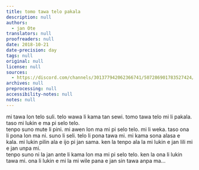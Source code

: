 ```yaml
---
title: tomo tawa telo pakala
description: null
authors:
  - jan Ote
translators: null
proofreaders: null
date: 2018-10-21
date-precision: day
tags: null
original: null
license: null
sources:
  - https://discord.com/channels/301377942062366741/507286901783527424/507289965550501888
archives: null
preprocessing: null
accessibility-notes: null
notes: null
---
```


mi tawa lon telo suli. telo wawa li kama tan sewi. tomo tawa telo mi li pakala. taso mi lukin e ma pi selo telo.  \
tenpo suno mute li pini. mi awen lon ma mi pi selo telo. mi li weka. taso ona li pona lon ma ni. suno li seli. telo li pona tawa mi. mi kama sona alasa e kala. mi lukin pilin ala e ijo pi jan sama. ken la tenpo ala la mi lukin e jan lili mi e jan unpa mi.  \
tenpo suno ni la jan ante li kama lon ma mi pi selo telo. ken la ona li lukin tawa mi. ona li lukin e mi la mi wile pana e jan sin tawa anpa ma...
